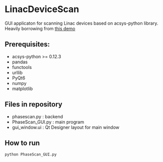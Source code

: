 # LinacDeviceScan

GUI applicaton for scanning Linac devices based on acsys-python library. Heavily borrowing from [this demo](https://github.com/fermi-controls/pyqt-demo)

## Prerequisites:
- acsys-python >= 0.12.3 
- pandas
- functools
- urllib
- PyQt6
- numpy
- matplotlib

## Files in repository
- phasescan.py : backend
- PhaseScan_GUI.py : main program
- gui_window.ui : Qt Designer layout for main window

## How to run
`python PhaseScan_GUI.py`
